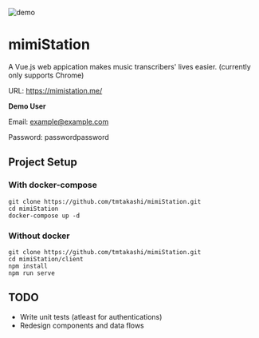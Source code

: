 ![demo](https://github.com/tmtakashi/mimiStation/blob/media/demo.gif)

#  mimiStation

A Vue.js web appication makes music transcribers' lives easier.
(currently only supports Chrome)

URL: https://mimistation.me/ 

**Demo User**

Email: example@example.com

Password: passwordpassword

## Project Setup

### With docker-compose

```
git clone https://github.com/tmtakashi/mimiStation.git
cd mimiStation
docker-compose up -d
```

### Without docker

```
git clone https://github.com/tmtakashi/mimiStation.git
cd mimiStation/client
npm install
npm run serve
```

## TODO

- Write unit tests (atleast for authentications)
- Redesign components and data flows
